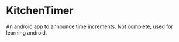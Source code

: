 # KitchenTimer
An android app to announce time increments. Not complete, used for learning android.
